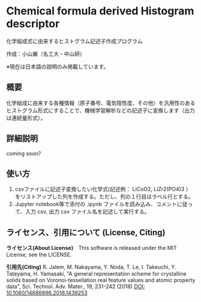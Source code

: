 # Chemical formula derived Histogram descriptor

化学組成式に由来するヒストグラム記述子作成プログラム

作成：小山翼（名工大・中山研）

※現在は日本語の説明のみ掲載しています。

## 概要
化学組成に由来する各種情報（原子番号、電気陰性度、その他）を汎用性のあるヒストグラム形式にすることで、機械学習解析などの記述子に変換します（出力は連続量形式）。

## 詳細説明
coming soon?

## 使い方
1. csvファイルに記述子変換したい化学式(記述例： LiCoO2, LiZr2(PO4)3 ）をリストアップした列を作成する。ただし、列の１行目はラベル行とする。
2. Jupyter notebook等で添付の .ipynb ファイルを読み込み、コメントに従って、入力 csv, 出力 csv ファイル名を記述して実行する。


## ライセンス、引用について (License, Citing)
**ライセンス(About License)**　This software is released under the MIT License, see the LICENSE.

**引用先(Citing)**  R. Jalem, M. Nakayama, Y. Noda, T. Le, I. Takeuchi, Y. Tateyama, H. Yamasaki, "A general representation scheme for crystalline solids based on Voronoi-tessellation real feature values and atomic property data", Sci. Technol. Adv. Mater., 19, 231-242 (2018) [DOI: 10.1080/14686996.2018.1439253](https://doi.org/10.1080/14686996.2018.1439253)
